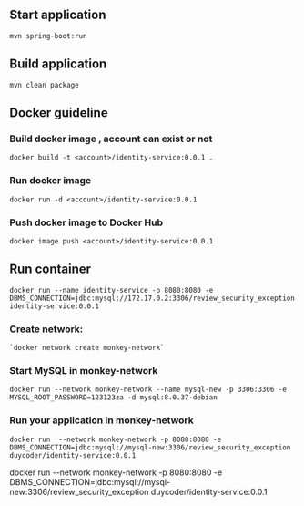 ## Start application
`mvn spring-boot:run`

## Build application
`mvn clean package`

## Docker guideline
### Build docker image , account can exist or not
`docker build -t <account>/identity-service:0.0.1 .`

### Run docker image 
`docker run -d <account>/identity-service:0.0.1`

### Push docker image to Docker Hub
`docker image push <account>/identity-service:0.0.1`

## Run container
`docker run --name identity-service -p 8080:8080 -e DBMS_CONNECTION=jdbc:mysql://172.17.0.2:3306/review_security_exception identity-service:0.0.1`

### Create network:
    `docker network create monkey-network`

### Start MySQL in monkey-network
`docker run --network monkey-network --name mysql-new -p 3306:3306 -e MYSQL_ROOT_PASSWORD=123123za -d mysql:8.0.37-debian`

### Run your application in monkey-network
`docker run  --network monkey-network -p 8080:8080 -e DBMS_CONNECTION=jdbc:mysql://mysql-new:3306/review_security_exception  duycoder/identity-service:0.0.1`

docker run  --network monkey-network -p 8080:8080 -e DBMS_CONNECTION=jdbc:mysql://mysql-new:3306/review_security_exception  duycoder/identity-service:0.0.1